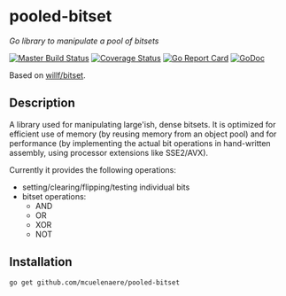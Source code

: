 # pooled-bitset

*Go library to manipulate a pool of bitsets*

[![Master Build Status](https://secure.travis-ci.org/mcuelenaere/pooled-bitset.png?branch=master)](https://travis-ci.org/mcuelenaere/pooled-bitset?branch=master)
[![Coverage Status](https://coveralls.io/repos/github/mcuelenaere/pooled-bitset/badge.svg?branch=master)](https://coveralls.io/github/mcuelenaere/pooled-bitset?branch=master)
[![Go Report Card](https://goreportcard.com/badge/github.com/mcuelenaere/pooled-bitset)](https://goreportcard.com/report/github.com/mcuelenaere/pooled-bitset)
[![GoDoc](https://godoc.org/github.com/mcuelenaere/pooled-bitset?status.svg)](http://godoc.org/github.com/mcuelenaere/pooled-bitset)

Based on [willf/bitset](https://github.com/willf/bitset).

## Description

A library used for manipulating large'ish, dense bitsets.
It is optimized for efficient use of memory (by reusing memory from an object pool) and for performance (by implementing
the actual bit operations in hand-written assembly, using processor extensions like SSE2/AVX).

Currently it provides the following operations:
  * setting/clearing/flipping/testing individual bits
  * bitset operations:
    * AND
    * OR
    * XOR
    * NOT

## Installation

```bash
go get github.com/mcuelenaere/pooled-bitset
```